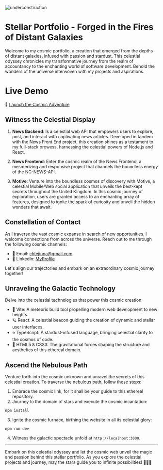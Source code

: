 
![underconstruction](https://github.com/xtej4ik/personal-site/assets/90528542/cef075ae-50ba-4d9b-9721-cc71eb57bb1d)

# Stellar Portfolio - Forged in the Fires of Distant Galaxies

Welcome to my cosmic portfolio, a creation that emerged from the depths of distant galaxies, infused with passion and stardust. This celestial odyssey chronicles my transformative journey from the realm of accountancy to the enchanting world of software development. Behold the wonders of the universe interwoven with my projects and aspirations.

# Live Demo

🦄 [Launch the Cosmic Adventure](https://inna.codes)

## Witness the Celestial Display

1. **News Backend**: Is a celestial web API that empowers users to explore, post, and interact with captivating news articles. Developed in tandem with the News Front End project, this creation shines as a testament to my full-stack prowess, harnessing the celestial powers of Node.js and React.

2. **News Frontend**: Enter the cosmic realm of the News Frontend, a mesmerizing and responsive project that channels the boundless energy of the NC-NEWS-API. 
   
3. **Motive**: Venture into the boundless cosmos of discovery with Motive, a celestial Mobile/Web social application that unveils the best-kept secrets throughout the United Kingdom. In this cosmic journey of exploration, users are granted access to an enchanting array of features, designed to ignite the spark of curiosity and unveil the hidden wonders that await.

## Constellation of Contact

As I traverse the vast cosmic expanse in search of new opportunities, I welcome connections from across the universe. Reach out to me through the following cosmic channels:

- 🌠 Email: [chtejinna@gmail.com](mailto:chtejinna@gmail.com)
- 🌠 LinkedIn: [MyProfile](https://www.linkedin.com/in/inna-chtej/)

Let's align our trajectories and embark on an extraordinary cosmic journey together!

## Unraveling the Galactic Technology

Delve into the celestial technologies that power this cosmic creation:

- 🚀 Vite: A meteoric build tool propelling modern web development to new heights.
- 🪐 React: A celestial beacon guiding the creation of dynamic and stellar user interfaces.
- ⭐ TypeScript: A stardust-infused language, bringing celestial clarity to the cosmos of code.
- 🌌 HTML5 & CSS3: The gravitational forces shaping the structure and aesthetics of this ethereal domain.

## Ascend the Nebulous Path

Venture forth into the cosmic unknown and unravel the secrets of this celestial creation. To traverse the nebulous path, follow these steps:

1. Embrace the cosmic link, for it shall be your guide to this ethereal repository.
2. Journey to the domain of stars and execute the cosmic incantation:

```bash
npm install
```

3. Ignite the cosmic furnace, birthing the website in all its celestial glory:

```bash
npm run dev
```

4. Witness the galactic spectacle unfold at `http://localhost:3000`.

---

Embark on this celestial odyssey and let the cosmic web unveil the magic and passion behind this stellar portfolio. As you explore the celestial projects and journey, may the stars guide you to infinite possibilities! 🌌🚀✨
